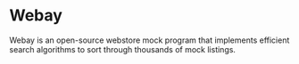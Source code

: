 # Webay
Webay is an open-source webstore mock program that implements efficient search algorithms to sort through thousands of mock listings. 
